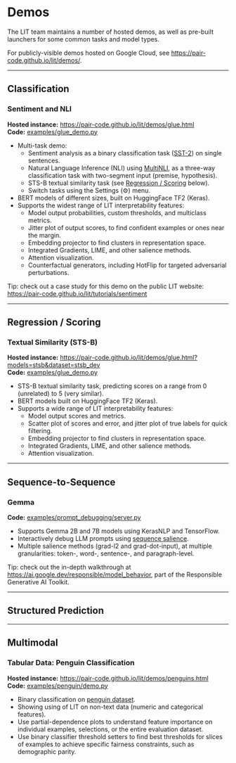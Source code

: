 # Demos

<!-- freshness: { owner: 'lit-dev' reviewed: '2023-08-29' } -->

<!-- [TOC] placeholder - DO NOT REMOVE -->

The LIT team maintains a number of hosted demos, as well as pre-built launchers
for some common tasks and model types.

For publicly-visible demos hosted on Google Cloud, see
https://pair-code.github.io/lit/demos/.

--------------------------------------------------------------------------------

## Classification <!-- DO NOT REMOVE {#classification .demo-section-header} -->

### Sentiment and NLI <!-- DO NOT REMOVE {#glue .demo-header} -->

**Hosted instance:** https://pair-code.github.io/lit/demos/glue.html \
**Code:** [examples/glue_demo.py](https://github.com/PAIR-code/lit/blob/main/lit_nlp/examples/glue_demo.py)

*   Multi-task demo:
    *   Sentiment analysis as a binary classification task
        ([SST-2](https://nlp.stanford.edu/sentiment/treebank.html)) on single
        sentences.
    *   Natural Language Inference (NLI) using
        [MultiNLI](https://cims.nyu.edu/~sbowman/multinli/), as a three-way
        classification task with two-segment input (premise, hypothesis).
    *   STS-B textual similarity task (see
        [Regression / Scoring](#regression-scoring) below).
    *   Switch tasks using the Settings (⚙️) menu.
*   BERT models of different sizes, built on HuggingFace TF2 (Keras).
*   Supports the widest range of LIT interpretability features:
    *   Model output probabilities, custom thresholds, and multiclass metrics.
    *   Jitter plot of output scores, to find confident examples or ones near
        the margin.
    *   Embedding projector to find clusters in representation space.
    *   Integrated Gradients, LIME, and other salience methods.
    *   Attention visualization.
    *   Counterfactual generators, including HotFlip for targeted adversarial
        perturbations.

Tip: check out a case study for this demo on the public LIT website:
https://pair-code.github.io/lit/tutorials/sentiment

--------------------------------------------------------------------------------

## Regression / Scoring <!-- DO NOT REMOVE {#regression-scoring .demo-section-header} -->

### Textual Similarity (STS-B) <!-- DO NOT REMOVE {#stsb .demo-header} -->

**Hosted instance:** https://pair-code.github.io/lit/demos/glue.html?models=stsb&dataset=stsb_dev \
**Code:** [examples/glue_demo.py](https://github.com/PAIR-code/lit/blob/main/lit_nlp/examples/glue_demo.py)

*   STS-B textual similarity task, predicting scores on a range from 0
    (unrelated) to 5 (very similar).
*   BERT models built on HuggingFace TF2 (Keras).
*   Supports a wide range of LIT interpretability features:
    *   Model output scores and metrics.
    *   Scatter plot of scores and error, and jitter plot of true labels for
        quick filtering.
    *   Embedding projector to find clusters in representation space.
    *   Integrated Gradients, LIME, and other salience methods.
    *   Attention visualization.

--------------------------------------------------------------------------------

## Sequence-to-Sequence <!-- DO NOT REMOVE {#seq2seq .demo-section-header} -->

### Gemma <!-- DO NOT REMOVE {#gemma .demo-header} -->

**Code:**
[examples/prompt_debugging/server.py](https://github.com/PAIR-code/lit/blob/main/lit_nlp/examples/prompt_debugging/server.py)

*   Supports Gemma 2B and 7B models using KerasNLP and TensorFlow.
*   Interactively debug LLM prompts using
    [sequence salience](./components.md#sequence-salience).
*   Multiple salience methods (grad-l2 and grad-dot-input), at multiple
    granularities: token-, word-, sentence-, and paragraph-level.

Tip: check out the in-depth walkthrough at
https://ai.google.dev/responsible/model_behavior, part of the Responsible
Generative AI Toolkit.

--------------------------------------------------------------------------------

## Structured Prediction <!-- DO NOT REMOVE {#structured .demo-section-header} -->

--------------------------------------------------------------------------------

## Multimodal <!-- DO NOT REMOVE {#multimodal .demo-section-header} -->

### Tabular Data: Penguin Classification <!-- DO NOT REMOVE {#penguin .demo-header} -->

**Hosted instance:** https://pair-code.github.io/lit/demos/penguins.html \
**Code:** [examples/penguin/demo.py](https://github.com/PAIR-code/lit/blob/main/lit_nlp/examples/penguin/demo.py)

*   Binary classification on
    [penguin dataset](https://www.tensorflow.org/datasets/catalog/penguins).
*   Showing using of LIT on non-text data (numeric and categorical features).
*   Use partial-dependence plots to understand feature importance on individual
    examples, selections, or the entire evaluation dataset.
*   Use binary classifier threshold setters to find best thresholds for slices
    of examples to achieve specific fairness constraints, such as demographic
    parity.
